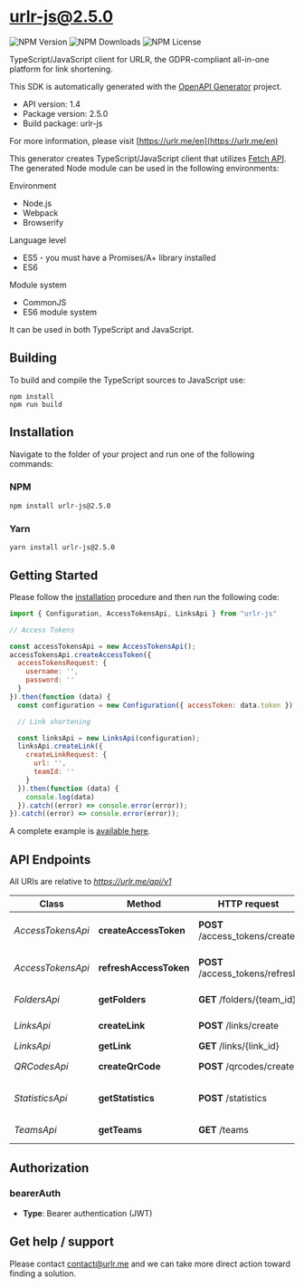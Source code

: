 # urlr-js@2.5.0

![NPM Version](https://img.shields.io/npm/v/urlr-js) ![NPM Downloads](https://img.shields.io/npm/dm/urlr-js) ![NPM License](https://img.shields.io/npm/l/urlr-js)

TypeScript/JavaScript client for URLR, the GDPR-compliant all-in-one platform for link shortening.

This SDK is automatically generated with the [OpenAPI Generator](https://openapi-generator.tech) project.

- API version: 1.4
- Package version: 2.5.0
- Build package: urlr-js

For more information, please visit [https://urlr.me/en](https://urlr.me/en)

This generator creates TypeScript/JavaScript client that utilizes [Fetch API](https://fetch.spec.whatwg.org/). The generated Node module can be used in the following environments:

Environment
* Node.js
* Webpack
* Browserify

Language level
* ES5 - you must have a Promises/A+ library installed
* ES6

Module system
* CommonJS
* ES6 module system

It can be used in both TypeScript and JavaScript.

## Building

To build and compile the TypeScript sources to JavaScript use:
```
npm install
npm run build
```

## Installation

Navigate to the folder of your project and run one of the following commands:

### NPM

```
npm install urlr-js@2.5.0
```

### Yarn

```
yarn install urlr-js@2.5.0
```

## Getting Started

Please follow the [installation](#installation) procedure and then run the following code:

```javascript
import { Configuration, AccessTokensApi, LinksApi } from "urlr-js"

// Access Tokens

const accessTokensApi = new AccessTokensApi();
accessTokensApi.createAccessToken({
  accessTokensRequest: {
    username: '',
    password: ''
  }
}).then(function (data) {
  const configuration = new Configuration({ accessToken: data.token });

  // Link shortening

  const linksApi = new LinksApi(configuration);
  linksApi.createLink({
    createLinkRequest: {
      url: '',
      teamId: ''
    }
  }).then(function (data) {
    console.log(data)
  }).catch((error) => console.error(error));
}).catch((error) => console.error(error));
```

A complete example is [available here](examples/example1.js).

## API Endpoints

All URIs are relative to *https://urlr.me/api/v1*

Class | Method | HTTP request | Description
------------ | ------------- | ------------- | -------------
*AccessTokensApi* | **createAccessToken** | **POST** /access_tokens/create | Get an access token
*AccessTokensApi* | **refreshAccessToken** | **POST** /access_tokens/refresh | Refresh an access token
*FoldersApi* | **getFolders** | **GET** /folders/{team_id} | Get folders of team
*LinksApi* | **createLink** | **POST** /links/create | Create a link
*LinksApi* | **getLink** | **GET** /links/{link_id} | Get a link
*QRCodesApi* | **createQrCode** | **POST** /qrcodes/create | Create a QR Code
*StatisticsApi* | **getStatistics** | **POST** /statistics | Get statistics of a link
*TeamsApi* | **getTeams** | **GET** /teams | Get teams of user


## Authorization


### bearerAuth

- **Type**: Bearer authentication (JWT)


## Get help / support

Please contact [contact@urlr.me](mailto:contact@urlr.me?subject=[GitHub]%urlr-javascript) and we can take more direct action toward finding a solution.

